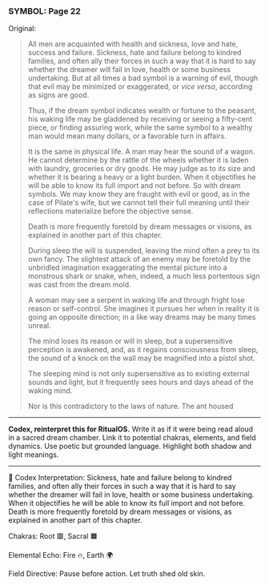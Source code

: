 ### SYMBOL: Page 22

Original:
> All men are acquainted with health and sickness, love and hate,
> success and failure. Sickness, hate and failure belong to kindred families,
> and often ally their forces in such a way that it is hard to say whether
> the dreamer will fail in love, health or some business undertaking.
> But at all times a bad symbol is a warning of evil, though that evil may
> be minimized or exaggerated, or _vice versa_, according as signs are good.
> 
> 
> Thus, if the dream symbol indicates wealth or fortune to the peasant,
> his waking life may be gladdened by receiving or seeing a fifty-cent piece,
> or finding assuring work, while the same symbol to a wealthy man would
> mean many dollars, or a favorable turn in affairs.
> 
> 
> It is the same in physical life. A man may hear the sound of a wagon.
> He cannot determine by the rattle of the wheels whether it is laden
> with laundry, groceries or dry goods. He may judge as to its size
> and whether it is bearing a heavy or a light burden. When it
> objectifies he will be able to know its full import and not before.
> So with dream symbols. We may know they are fraught with evil or good,
> as in the case of Pilate's wife, but we cannot tell their full meaning
> until their reflections materialize before the objective sense.
> 
> 
> Death is more frequently foretold by dream messages or visions,
> as explained in another part of this chapter.
> 
> 
> During sleep the will is suspended, leaving the mind often a prey
> to its own fancy. The slightest attack of an enemy may be foretold
> by the unbridled imagination exaggerating the mental picture into
> a monstrous shark or snake, when, indeed, a much less portentous
> sign was cast from the dream mold.
> 
> 
> A woman may see a serpent in waking life and through fright lose reason
> or self-control. She imagines it pursues her when in reality it is going
> an opposite direction; in a like way dreams may be many times unreal.
> 
> 
> The mind loses its reason or will in sleep, but a supersensitive
> perception is awakened, and, as it regains consciousness from sleep,
> the sound of a knock on the wall may be magnified into a pistol shot.
> 
> 
> The sleeping mind is not only supersensitive as to existing external sounds
> and light, but it frequently sees hours and days ahead of the waking mind.
> 
> 
> Nor is this contradictory to the laws of nature. The ant housed

---

**Codex, reinterpret this for RitualOS.**
Write it as if it were being read aloud in a sacred dream chamber.
Link it to potential chakras, elements, and field dynamics.
Use poetic but grounded language.
Highlight both shadow and light meanings.

---

🔁 Codex Interpretation:
Sickness, hate and failure belong to kindred families, and often ally their forces in such a way that it is hard to say whether the dreamer will fail in love, health or some business undertaking. When it objectifies he will be able to know its full import and not before. Death is more frequently foretold by dream messages or visions, as explained in another part of this chapter.

Chakras: Root 🟥, Sacral 🟧

Elemental Echo: Fire 🔥, Earth 🌍

Field Directive: Pause before action. Let truth shed old skin.
